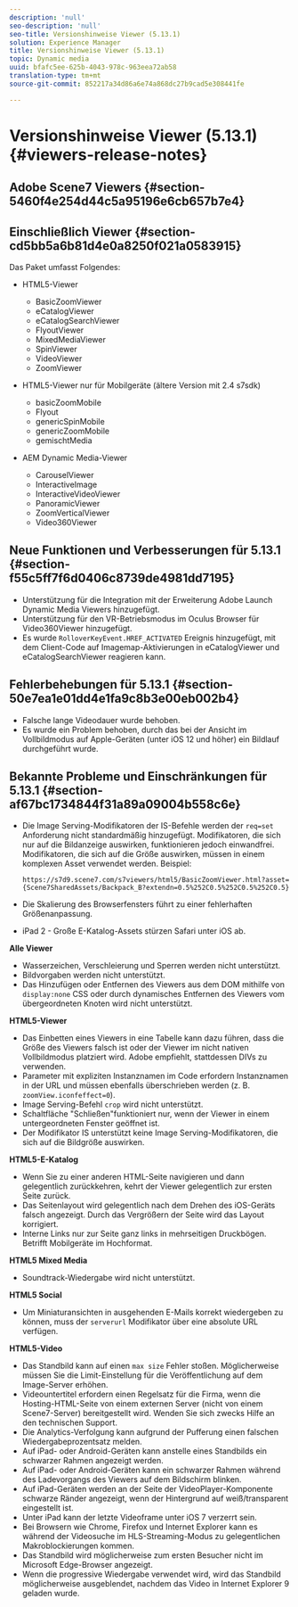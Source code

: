 ```yaml
---
description: 'null'
seo-description: 'null'
seo-title: Versionshinweise Viewer (5.13.1)
solution: Experience Manager
title: Versionshinweise Viewer (5.13.1)
topic: Dynamic media
uuid: bfafc5ee-625b-4043-978c-963eea72ab58
translation-type: tm+mt
source-git-commit: 852217a34d86a6e74a868dc27b9cad5e308441fe

---
```



# Versionshinweise Viewer (5.13.1){#viewers-release-notes}

## Adobe Scene7 Viewers {#section-5460f4e254d44c5a95196e6cb657b7e4}

## Einschließlich Viewer {#section-cd5bb5a6b81d4e0a8250f021a0583915}

Das Paket umfasst Folgendes:

* HTML5-Viewer

   * BasicZoomViewer
   * eCatalogViewer
   * eCatalogSearchViewer
   * FlyoutViewer
   * MixedMediaViewer
   * SpinViewer
   * VideoViewer
   * ZoomViewer

* HTML5-Viewer nur für Mobilgeräte (ältere Version mit 2.4 s7sdk)

   * basicZoomMobile
   * Flyout
   * genericSpinMobile
   * genericZoomMobile
   * gemischtMedia

* AEM Dynamic Media-Viewer

   * CarouselViewer
   * InteractiveImage
   * InteractiveVideoViewer
   * PanoramicViewer
   * ZoomVerticalViewer
   * Video360Viewer

## Neue Funktionen und Verbesserungen für 5.13.1 {#section-f55c5ff7f6d0406c8739de4981dd7195}

* Unterstützung für die Integration mit der Erweiterung Adobe Launch Dynamic Media Viewers hinzugefügt.
* Unterstützung für den VR-Betriebsmodus im Oculus Browser für Video360Viewer hinzugefügt.
* Es wurde `RolloverKeyEvent.HREF_ACTIVATED` Ereignis hinzugefügt, mit dem Client-Code auf Imagemap-Aktivierungen in eCatalogViewer und eCatalogSearchViewer reagieren kann.

## Fehlerbehebungen für 5.13.1 {#section-50e7ea1e01dd4e1fa9c8b3e00eb002b4}

* Falsche lange Videodauer wurde behoben.
* Es wurde ein Problem behoben, durch das bei der Ansicht im Vollbildmodus auf Apple-Geräten (unter iOS 12 und höher) ein Bildlauf durchgeführt wurde.

## Bekannte Probleme und Einschränkungen für 5.13.1 {#section-af67bc1734844f31a89a09004b558c6e}

* Die Image Serving-Modifikatoren der IS-Befehle werden der `req=set` Anforderung nicht standardmäßig hinzugefügt. Modifikatoren, die sich nur auf die Bildanzeige auswirken, funktionieren jedoch einwandfrei. Modifikatoren, die sich auf die Größe auswirken, müssen in einem komplexen Asset verwendet werden. Beispiel:

   `https://s7d9.scene7.com/s7viewers/html5/BasicZoomViewer.html?asset= {Scene7SharedAssets/Backpack_B?extendn=0.5%252C0.5%252C0.5%252C0.5}`

* Die Skalierung des Browserfensters führt zu einer fehlerhaften Größenanpassung.
* iPad 2 - Große E-Katalog-Assets stürzen Safari unter iOS ab.

**Alle Viewer**

* Wasserzeichen, Verschleierung und Sperren werden nicht unterstützt.
* Bildvorgaben werden nicht unterstützt.
* Das Hinzufügen oder Entfernen des Viewers aus dem DOM mithilfe von `display:none` CSS oder durch dynamisches Entfernen des Viewers vom übergeordneten Knoten wird nicht unterstützt.

**HTML5-Viewer**

* Das Einbetten eines Viewers in eine Tabelle kann dazu führen, dass die Größe des Viewers falsch ist oder der Viewer im nicht nativen Vollbildmodus platziert wird. Adobe empfiehlt, stattdessen DIVs zu verwenden.
* Parameter mit expliziten Instanznamen im Code erfordern Instanznamen in der URL und müssen ebenfalls überschrieben werden (z. B. `zoomView.iconfeffect=0`).
* Image Serving-Befehl `crop` wird nicht unterstützt.
* Schaltfläche &quot;Schließen&quot;funktioniert nur, wenn der Viewer in einem untergeordneten Fenster geöffnet ist.
* Der Modifikator IS unterstützt keine Image Serving-Modifikatoren, die sich auf die Bildgröße auswirken.

**HTML5-E-Katalog**

* Wenn Sie zu einer anderen HTML-Seite navigieren und dann gelegentlich zurückkehren, kehrt der Viewer gelegentlich zur ersten Seite zurück.
* Das Seitenlayout wird gelegentlich nach dem Drehen des iOS-Geräts falsch angezeigt. Durch das Vergrößern der Seite wird das Layout korrigiert.
* Interne Links nur zur Seite ganz links in mehrseitigen Druckbögen. Betrifft Mobilgeräte im Hochformat.

**HTML5 Mixed Media**

* Soundtrack-Wiedergabe wird nicht unterstützt.

**HTML5 Social**

* Um Miniaturansichten in ausgehenden E-Mails korrekt wiedergeben zu können, muss der `serverurl` Modifikator über eine absolute URL verfügen.

**HTML5-Video**

* Das Standbild kann auf einen `max size` Fehler stoßen. Möglicherweise müssen Sie die Limit-Einstellung für die Veröffentlichung auf dem Image-Server erhöhen.
* Videountertitel erfordern einen Regelsatz für die Firma, wenn die Hosting-HTML-Seite von einem externen Server (nicht von einem Scene7-Server) bereitgestellt wird. Wenden Sie sich zwecks Hilfe an den technischen Support.
* Die Analytics-Verfolgung kann aufgrund der Pufferung einen falschen Wiedergabeprozentsatz melden.
* Auf iPad- oder Android-Geräten kann anstelle eines Standbilds ein schwarzer Rahmen angezeigt werden.
* Auf iPad- oder Android-Geräten kann ein schwarzer Rahmen während des Ladevorgangs des Viewers auf dem Bildschirm blinken.
* Auf iPad-Geräten werden an der Seite der VideoPlayer-Komponente schwarze Ränder angezeigt, wenn der Hintergrund auf weiß/transparent eingestellt ist.
* Unter iPad kann der letzte Videoframe unter iOS 7 verzerrt sein.
* Bei Browsern wie Chrome, Firefox und Internet Explorer kann es während der Videosuche im HLS-Streaming-Modus zu gelegentlichen Makroblockierungen kommen.
* Das Standbild wird möglicherweise zum ersten Besucher nicht im Microsoft Edge-Browser angezeigt.
* Wenn die progressive Wiedergabe verwendet wird, wird das Standbild möglicherweise ausgeblendet, nachdem das Video in Internet Explorer 9 geladen wurde.


